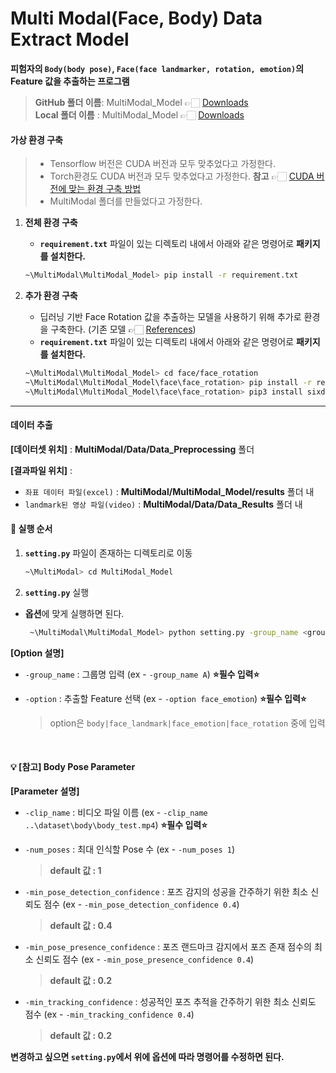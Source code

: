 # Multi Modal(Face, Body) Data Extract Model

**피험자의 `Body(body pose)`, `Face(face landmarker, rotation, emotion)`의 Feature 값을 추출하는 프로그램**
> **GitHub 폴더 이름**: MultiModal_Model 👉🏻 [Downloads](https://github.com/JeongEunBae/MultiModal) </br>
> **Local 폴더 이름** : MultiModal_Model 👉🏻 [Downloads](https://drive.google.com/file/d/1tJFk0t0dzGoA-30rauG4GkaGWCaSa7AH/view?usp=sharing)

#### 가상 환경 구축 
> - Tensorflow 버전은 CUDA 버전과 모두 맞추었다고 가정한다.
> - Torch환경도 CUDA 버전과 모두 맞추었다고 가정한다. **참고** 👉🏻 [CUDA 버전에 맞는 환경 구축 방법](https://velog.io/@jeongeunbae/CUDA%EB%B2%84%EC%A0%84%EC%97%90-%EB%A7%9E%EB%8A%94-Tensorflow-Pytorch-%EC%84%A4%EC%B9%98%ED%95%98%EA%B8%B0) </br>
> - MultiModal 폴더를 만들었다고 가정한다.

1. **전체 환경 구축**
   - **`requirement.txt`** 파일이 있는 디렉토리 내에서 아래와 같은 명령어로 **패키지를 설치한다.**
   
   ```bash
   ~\MultiModal\MultiModal_Model> pip install -r requirement.txt
   ```

2. **추가 환경 구축**
   - 딥러닝 기반 Face Rotation 값을 추출하는 모델을 사용하기 위해 추가로 환경을 구축한다. (기존 모델 👉🏻 [References](https://github.com/thohemp/6drepnet)) 
   - **`requirement.txt`** 파일이 있는 디렉토리 내에서 아래와 같은 명령어로 **패키지를 설치한다.** 
   
   ```bash
   ~\MultiModal\MultiModal_Model> cd face/face_rotation
   ~\MultiModal\MultiModal_Model\face\face_rotation> pip install -r requirement.txt
   ~\MultiModal\MultiModal_Model\face\face_rotation> pip3 install sixdrepnet # 모델 다운로드
   ```
---

#### 데이터 추출 
**[데이터셋 위치]** : **MultiModal/Data/Data_Preprocessing** 폴더

**[결과파일 위치]** : 
- `좌표 데이터 파일(excel)` : **MultiModal/MultiModal_Model/results** 폴더 내 
- `landmark된 영상 파일(video)` : **MultiModal/Data/Data_Results** 폴더 내

#### 📌 실행 순서
1. **`setting.py`** 파일이 존재하는 디렉토리로 이동
   
   ```bash
   ~\MultiModal> cd MultiModal_Model
   ```

2. **`setting.py`** 실행 
  - **옵션**에 맞게 실행하면 된다.
    
    ```bash
     ~\MultiModal\MultiModal_Model> python setting.py -group_name <group_name> -option <option>
     ```
    
**[Option 설명]**

- `-group_name` :  그룹명 입력 (ex - `-group_name A`) **⭐필수 입력⭐**

- `-option` : 추출할 Feature 선택 (ex - `-option face_emotion`) **⭐필수 입력⭐**
  > option은 `body|face_landmark|face_emotion|face_rotation` 중에 입력

</br>

#### 💡 [참고] Body Pose Parameter
**[Parameter 설명]**

- `-clip_name` :  비디오 파일 이름 (ex - `-clip_name ..\dataset\body\body_test.mp4`) **⭐필수 입력⭐**

- `-num_poses` : 최대 인식할 Pose 수 (ex - `-num_poses 1`) 
  
  > **default 값 : 1**

- `-min_pose_detection_confidence` : 포즈 감지의 성공을 간주하기 위한 최소 신뢰도 점수 (ex - `-min_pose_detection_confidence 0.4`)
  
  > **default 값 : 0.4**

- `-min_pose_presence_confidence` : 포즈 랜드마크 감지에서 포즈 존재 점수의 최소 신뢰도 점수 (ex - `-min_pose_presence_confidence 0.4`)
  
  > **default 값 : 0.2**

- `-min_tracking_confidence` : 성공적인 포즈 추적을 간주하기 위한 최소 신뢰도 점수 (ex - `-min_tracking_confidence 0.4`)
  
  > **default 값 : 0.2**

**변경하고 싶으면 `setting.py`에서 위에 옵션에 따라 명령어를 수정하면 된다.**
